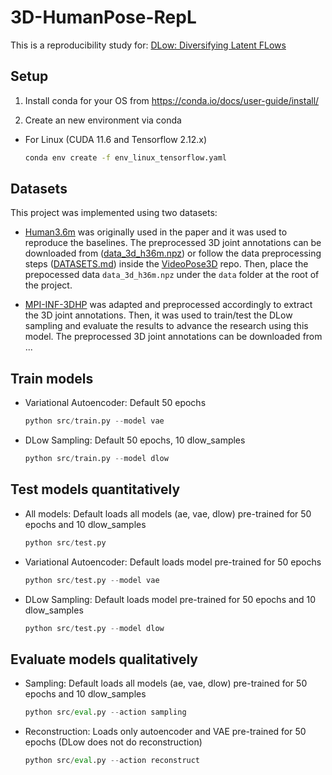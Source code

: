 # 3D-HumanPose-RepL

This is a reproducibility study for: [DLow: Diversifying Latent FLows](https://arxiv.org/pdf/2003.08386.pdf)

## Setup

1. Install conda for your OS from https://conda.io/docs/user-guide/install/

2. Create an new environment via conda

- For Linux (CUDA 11.6 and Tensorflow 2.12.x)
    ```bash
    conda env create -f env_linux_tensorflow.yaml
    ```

## Datasets

This project was implemented using two datasets:

- [Human3.6m](http://vision.imar.ro/human3.6m/) was originally used in the paper and it was used to reproduce the baselines. The preprocessed 3D joint annotations can be downloaded from ([data_3d_h36m.npz](https://drive.google.com/file/d/1VrPFnUWxb56SXrkucy-HIxjcc6t80uxi/view?usp=share_link)) or follow the data preprocessing steps ([DATASETS.md](https://github.com/facebookresearch/VideoPose3D/blob/master/DATASETS.md)) inside the [VideoPose3D](https://github.com/facebookresearch/VideoPose3D) repo. Then, place the prepocessed data ``data_3d_h36m.npz`` under the ``data`` folder at the root of the project.

- [MPI-INF-3DHP](https://vcai.mpi-inf.mpg.de/3dhp-dataset/) was adapted and preprocessed accordingly to extract the 3D joint annotations. Then, it was used to train/test the DLow sampling and evaluate the results to advance the research using this model. The preprocessed 3D joint annotations can be downloaded from ...

## Train models

- Variational Autoencoder: Default 50 epochs
    ```python
    python src/train.py --model vae
    ```

- DLow Sampling: Default 50 epochs, 10 dlow_samples
    ```python
    python src/train.py --model dlow
    ```

## Test models quantitatively

- All models: Default loads all models (ae, vae, dlow) pre-trained for 50 epochs and 10 dlow_samples
    ```python
    python src/test.py
    ```

- Variational Autoencoder: Default loads model pre-trained for 50 epochs
    ```python
    python src/test.py --model vae
    ```

- DLow Sampling: Default loads model pre-trained for 50 epochs and 10 dlow_samples
    ```python
    python src/test.py --model dlow
    ```

## Evaluate models qualitatively

- Sampling: Default loads all models (ae, vae, dlow) pre-trained for 50 epochs and 10 dlow_samples

    ```python
    python src/eval.py --action sampling
    ```

- Reconstruction: Loads only autoencoder and VAE pre-trained for 50 epochs (DLow does not do reconstruction)

    ```python
    python src/eval.py --action reconstruct
    ```

